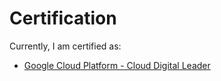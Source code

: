 # Certification

Currently, I am certified as:

* [Google Cloud Platform - Cloud Digital Leader](https://www.credential.net/60ef1472-6594-4625-9989-19c545cc9e42)